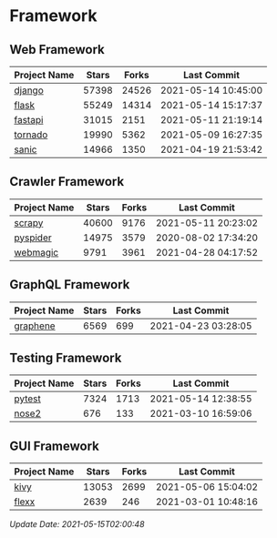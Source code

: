 # Framework

## Web Framework
| Project Name | Stars | Forks | Last Commit |
| ------------ | ----- | ----- | ----------- |
| [django](https://github.com/django/django) | 57398 | 24526 | 2021-05-14 10:45:00 |
| [flask](https://github.com/pallets/flask) | 55249 | 14314 | 2021-05-14 15:17:37 |
| [fastapi](https://github.com/tiangolo/fastapi) | 31015 | 2151 | 2021-05-11 21:19:14 |
| [tornado](https://github.com/tornadoweb/tornado) | 19990 | 5362 | 2021-05-09 16:27:35 |
| [sanic](https://github.com/sanic-org/sanic) | 14966 | 1350 | 2021-04-19 21:53:42 |

## Crawler Framework
| Project Name | Stars | Forks | Last Commit |
| ------------ | ----- | ----- | ----------- |
| [scrapy](https://github.com/scrapy/scrapy) | 40600 | 9176 | 2021-05-11 20:23:02 |
| [pyspider](https://github.com/binux/pyspider) | 14975 | 3579 | 2020-08-02 17:34:20 |
| [webmagic](https://github.com/code4craft/webmagic) | 9791 | 3961 | 2021-04-28 04:17:52 |

## GraphQL Framework
| Project Name | Stars | Forks | Last Commit |
| ------------ | ----- | ----- | ----------- |
| [graphene](https://github.com/graphql-python/graphene) | 6569 | 699 | 2021-04-23 03:28:05 |

## Testing Framework
| Project Name | Stars | Forks | Last Commit |
| ------------ | ----- | ----- | ----------- |
| [pytest](https://github.com/pytest-dev/pytest) | 7324 | 1713 | 2021-05-14 12:38:55 |
| [nose2](https://github.com/nose-devs/nose2) | 676 | 133 | 2021-03-10 16:59:06 |

## GUI Framework
| Project Name | Stars | Forks | Last Commit |
| ------------ | ----- | ----- | ----------- |
| [kivy](https://github.com/kivy/kivy) | 13053 | 2699 | 2021-05-06 15:04:02 |
| [flexx](https://github.com/flexxui/flexx) | 2639 | 246 | 2021-03-01 10:48:16 |

*Update Date: 2021-05-15T02:00:48*